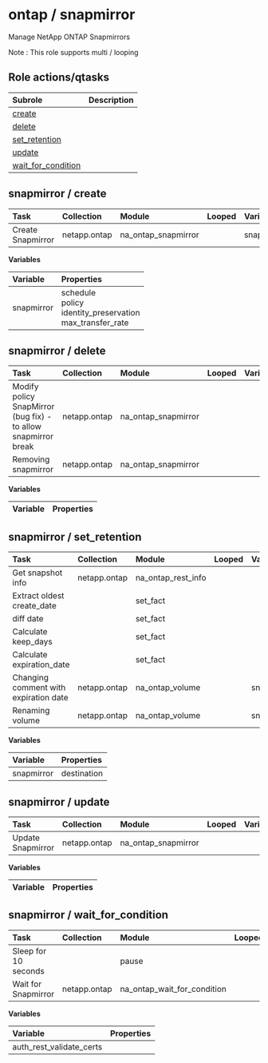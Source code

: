 # ontap / snapmirror 
Manage NetApp ONTAP Snapmirrors  
  
Note : This role supports multi / looping





## Role actions/qtasks

| Subrole | Description |
| :------ | :---------- |
| [create](#snapmirror--create) |  |
| [delete](#snapmirror--delete) |  |
| [set_retention](#snapmirror--set_retention) |  |
| [update](#snapmirror--update) |  |
| [wait_for_condition](#snapmirror--wait_for_condition) |  |



## snapmirror / create

| Task | Collection | Module | Looped | Variables |
| :--- | :--------- | :----- | :----- | :-------- |
| Create Snapmirror  | netapp.ontap | na_ontap_snapmirror |  | snapmirror |


**Variables**

| Variable | Properties |
| :------- | :--------- |
| snapmirror | schedule<br>policy<br>identity_preservation<br>max_transfer_rate |



## snapmirror / delete

| Task | Collection | Module | Looped | Variables |
| :--- | :--------- | :----- | :----- | :-------- |
| Modify policy SnapMirror (bug fix) - to allow snapmirror break | netapp.ontap | na_ontap_snapmirror |  |  |
| Removing snapmirror  | netapp.ontap | na_ontap_snapmirror |  |  |


**Variables**

| Variable | Properties |
| :------- | :--------- |



## snapmirror / set_retention

| Task | Collection | Module | Looped | Variables |
| :--- | :--------- | :----- | :----- | :-------- |
| Get snapshot info | netapp.ontap | na_ontap_rest_info |  |  |
| Extract oldest create_date |  | set_fact |  |  |
| diff date |  | set_fact |  |  |
| Calculate keep_days |  | set_fact |  |  |
| Calculate expiration_date |  | set_fact |  |  |
| Changing comment with expiration date | netapp.ontap | na_ontap_volume |  | snapmirror |
| Renaming volume  | netapp.ontap | na_ontap_volume |  | snapmirror |


**Variables**

| Variable | Properties |
| :------- | :--------- |
| snapmirror | destination |



## snapmirror / update

| Task | Collection | Module | Looped | Variables |
| :--- | :--------- | :----- | :----- | :-------- |
| Update Snapmirror  | netapp.ontap | na_ontap_snapmirror |  |  |


**Variables**

| Variable | Properties |
| :------- | :--------- |



## snapmirror / wait_for_condition

| Task | Collection | Module | Looped | Variables |
| :--- | :--------- | :----- | :----- | :-------- |
| Sleep for 10 seconds |  | pause |  |  |
| Wait for Snapmirror  | netapp.ontap | na_ontap_wait_for_condition |  | auth_rest_validate_certs |


**Variables**

| Variable | Properties |
| :------- | :--------- |
| auth_rest_validate_certs |  |




